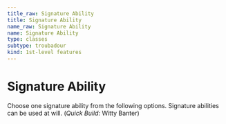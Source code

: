 ```yaml
---
title_raw: Signature Ability
title: Signature Ability
name_raw: Signature Ability
name: Signature Ability
type: classes
subtype: troubadour
kind: 1st-level features
---
```


# Signature Ability

Choose one signature ability from the following options. Signature abilities can be used at will. (*Quick Build:* Witty Banter)
